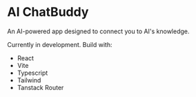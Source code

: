 # AI ChatBuddy

An AI-powered app designed to connect you to AI's knowledge.

Currently in development. Build with:

- React
- Vite
- Typescript
- Tailwind
- Tanstack Router

<!-- ## Expanding the ESLint configuration

If you are developing a production application, we recommend using TypeScript and enable type-aware lint rules. Check out the [TS template](https://github.com/vitejs/vite/tree/main/packages/create-vite/template-react-ts) to integrate TypeScript and [`typescript-eslint`](https://typescript-eslint.io) in your project. -->
